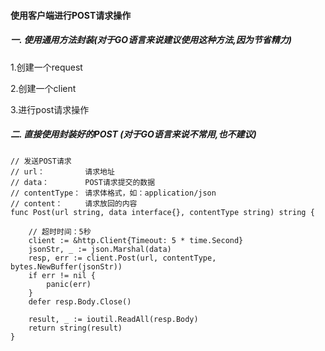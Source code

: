 #### 使用客户端进行POST请求操作



##### 一. 使用通用方法封装(对于GO语言来说建议使用这种方法,因为节省精力)

1.创建一个request



2.创建一个client



3.进行post请求操作



















##### 二. 直接使用封装好的POST (对于GO语言来说不常用,也不建议)

```
// 发送POST请求
// url：         请求地址
// data：        POST请求提交的数据
// contentType： 请求体格式，如：application/json
// content：     请求放回的内容
func Post(url string, data interface{}, contentType string) string {

    // 超时时间：5秒
    client := &http.Client{Timeout: 5 * time.Second}
    jsonStr, _ := json.Marshal(data)
    resp, err := client.Post(url, contentType, bytes.NewBuffer(jsonStr))
    if err != nil {
        panic(err)
    }
    defer resp.Body.Close()

    result, _ := ioutil.ReadAll(resp.Body)
    return string(result)
}
```

